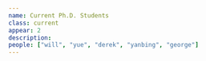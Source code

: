 ```yaml
---
name: Current Ph.D. Students
class: current
appear: 2
description: 
people: ["will", "yue", "derek", "yanbing", "george"]
---
```


